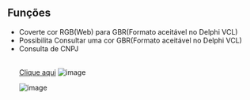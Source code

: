 <h2>Funções</h2>
<ul>
  <li>Coverte cor RGB(Web) para GBR(Formato aceitável no Delphi VCL)</li>
  <li>Possibilita Consultar uma cor GBR(Formato aceitável no Delphi VCL)</li>
  <li>Consulta de CNPJ</li><br>

 <a href="[https://brasilapi.com.br/docs](https://flatuicolors.com/palette/defo)">Clique aqui</a>
  ![image](https://github.com/user-attachments/assets/dea1873c-44e8-4a05-99a8-1b3820a5267d)


![image](https://github.com/user-attachments/assets/16cc073a-6d7b-4a1b-9d63-fa27a3930b1d)



</ul>
